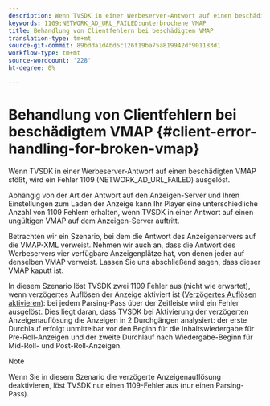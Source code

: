 ```yaml
---
description: Wenn TVSDK in einer Werbeserver-Antwort auf einen beschädigten VMAP stößt, wird ein Fehler 1109 (NETWORK_AD_URL_FAILED) ausgelöst.
keywords: 1109;NETWORK_AD_URL_FAILED;unterbrochene VMAP
title: Behandlung von Clientfehlern bei beschädigtem VMAP
translation-type: tm+mt
source-git-commit: 89bdda1d4bd5c126f19ba75a819942df901183d1
workflow-type: tm+mt
source-wordcount: '228'
ht-degree: 0%

---
```



# Behandlung von Clientfehlern bei beschädigtem VMAP {#client-error-handling-for-broken-vmap}

Wenn TVSDK in einer Werbeserver-Antwort auf einen beschädigten VMAP stößt, wird ein Fehler 1109 (NETWORK_AD_URL_FAILED) ausgelöst.

Abhängig von der Art der Antwort auf den Anzeigen-Server und Ihren Einstellungen zum Laden der Anzeige kann Ihr Player eine unterschiedliche Anzahl von 1109 Fehlern erhalten, wenn TVSDK in einer Antwort auf einen ungültigen VMAP auf dem Anzeigen-Server auftritt.

Betrachten wir ein Szenario, bei dem die Antwort des Anzeigenservers auf die VMAP-XML verweist. Nehmen wir auch an, dass die Antwort des Werbeservers vier verfügbare Anzeigenplätze hat, von denen jeder auf denselben VMAP verweist. Lassen Sie uns abschließend sagen, dass dieser VMAP kaputt ist.

In diesem Szenario löst TVSDK zwei 1109 Fehler aus (nicht wie erwartet), wenn verzögertes Auflösen der Anzeige aktiviert ist ([Verzögertes Auflösen aktivieren](../../../../tvsdk-3x-android-prog/android-3x-advertising/ad-insertion/c-lazy-ad-resolving/t-enable-lazy-ad-resolving.md)): bei jedem Parsing-Pass über der Zeitleiste wird ein Fehler ausgelöst. Dies liegt daran, dass TVSDK bei Aktivierung der verzögerten Anzeigenauflösung die Anzeigen in 2 Durchgängen analysiert: der erste Durchlauf erfolgt unmittelbar vor den Beginn für die Inhaltswiedergabe für Pre-Roll-Anzeigen und der zweite Durchlauf nach Wiedergabe-Beginn für Mid-Roll- und Post-Roll-Anzeigen.

>[!NOTE]
>
>Wenn Sie in diesem Szenario die verzögerte Anzeigenauflösung deaktivieren, löst TVSDK nur einen 1109-Fehler aus (nur einen Parsing-Pass).